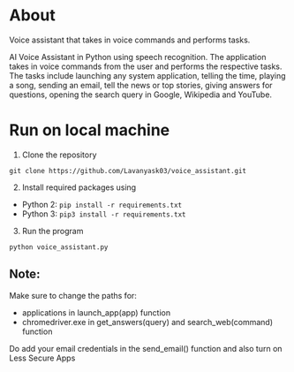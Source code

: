 # About
Voice assistant that takes in voice commands and performs tasks. <br>

AI Voice Assistant in Python using speech recognition. The application takes in voice commands
from the user and performs the respective tasks. The tasks include launching any system
application, telling the time, playing a song, sending an email, tell the news or top stories, giving
answers for questions, opening the search query in Google, Wikipedia and YouTube. 


# Run on local machine
1. Clone the repository
```
git clone https://github.com/Lavanyask03/voice_assistant.git
```

2. Install required packages using
  - Python 2: `pip install -r requirements.txt`
  - Python 3: `pip3 install -r requirements.txt`
      
3. Run the program
```
python voice_assistant.py
```

## Note:
Make sure to change the paths for:
  - applications in launch_app(app) function
  - chromedriver.exe in get_answers(query) and search_web(command) function
  
Do add your email credentials in the send_email() function and also turn on Less Secure Apps

